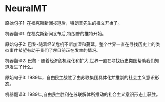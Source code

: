 # NeuralMT

原始句子1: 在福克斯新闻报道后，特朗普先生的推文开始了。

机器翻译1: 在福克斯新闻发布后,特朗普的推特开始。 



原始句子2: 巴黎-随着经济危机不断加深和蔓延，整个世界一直在寻找历史上的类似事件希望有助于我们了解目前正在发生的情况。

机器翻译2: 巴黎 - 随着经济危机深化和扩大,世界一直在寻找历史类图帮助我们知道发生了什么。 



原始句子3: 1989年，自由民主战胜了由苏联集团具体化并推崇的社会主义意识形态。

机器翻译3: 1989年,自由民主胜利在苏联解体所推动的社会主义意识形态上获胜。
